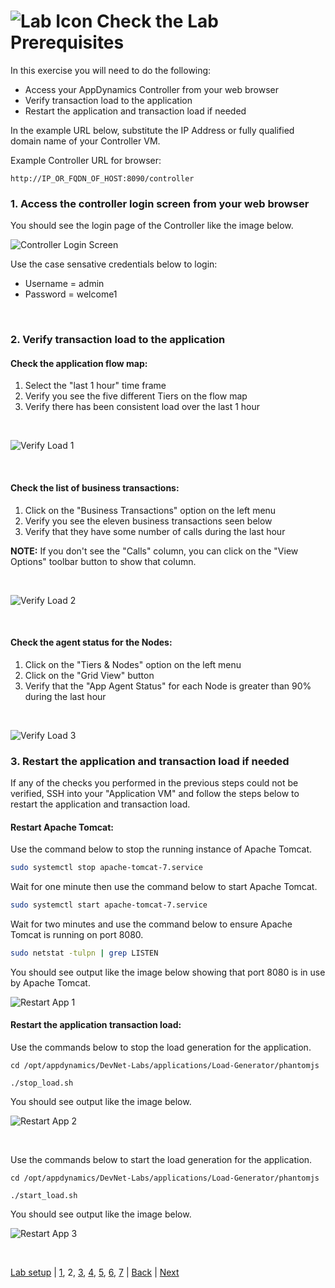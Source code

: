 ![Lab Icon](./assets/images/lab-icon.png) Check the Lab Prerequisites
=========================================================================

In this exercise you will need to do the following:

- Access your AppDynamics Controller from your web browser
- Verify transaction load to the application
- Restart the application and transaction load if needed

In the example URL below, substitute the IP Address or fully qualified domain name of your Controller VM. 

Example Controller URL for browser:

```
http://IP_OR_FQDN_OF_HOST:8090/controller
```

### **1.** Access the controller login screen from your web browser
You should see the login page of the Controller like the image below.

![Controller Login Screen](./assets/images/02-controller-login.png)

Use the case sensative credentials below to login:

- Username = admin 
- Password = welcome1

<br>

### **2.** Verify transaction load to the application

#### Check the application flow map:

1. Select the "last 1 hour" time frame
2. Verify you see the five different Tiers on the flow map
3. Verify there has been consistent load over the last 1 hour

<br>

![Verify Load 1](./assets/images/02-verify-app-load-01.png)

<br>

#### Check the list of business transactions:

1. Click on the "Business Transactions" option on the left menu
2. Verify you see the eleven business transactions seen below
3. Verify that they have some number of calls during the last hour

**NOTE:** If you don't see the "Calls" column, you can click on the "View Options" toolbar button to show that column.

<br>

![Verify Load 2](./assets/images/02-verify-app-load-02.png)

<br>

#### Check the agent status for the Nodes:

1. Click on the "Tiers & Nodes" option on the left menu
2. Click on the "Grid View" button
3. Verify that the "App Agent Status" for each Node is greater than 90% during the last hour

<br>

![Verify Load 3](./assets/images/02-verify-app-load-03.png)


### **3.** Restart the application and transaction load if needed

If any of the checks you performed in the previous steps could not be verified, SSH into your "Application VM" and follow the steps below to restart the application and transaction load.

#### Restart Apache Tomcat:

Use the command below to stop the running instance of Apache Tomcat.

```bash
sudo systemctl stop apache-tomcat-7.service
```

Wait for one minute then use the command below to start Apache Tomcat.

```bash
sudo systemctl start apache-tomcat-7.service
```

Wait for two minutes and use the command below to ensure Apache Tomcat is running on port 8080.

```bash
sudo netstat -tulpn | grep LISTEN
```
You should see output like the image below showing that port 8080 is in use by Apache Tomcat.

![Restart App 1](./assets/images/02-restart-app-and-load-01.png)


#### Restart the application transaction load:

Use the commands below to stop the load generation for the application.

```
cd /opt/appdynamics/DevNet-Labs/applications/Load-Generator/phantomjs

./stop_load.sh
```

You should see output like the image below.

![Restart App 2](./assets/images/02-restart-app-and-load-02.png)

<br>

Use the commands below to start the load generation for the application.

```
cd /opt/appdynamics/DevNet-Labs/applications/Load-Generator/phantomjs

./start_load.sh
```

You should see output like the image below.

![Restart App 3](./assets/images/02-restart-app-and-load-03.png)


<br>

[Lab setup](../101-00-appd-vm-setup/lab-exercise-01.md) | [1](lab-exercise-01.md), 2, [3](lab-exercise-03.md), [4](lab-exercise-04.md), [5](lab-exercise-05.md), [6](lab-exercise-06.md), [7](lab-exercise-07.md) | [Back](lab-exercise-01.md) | [Next](lab-exercise-03.md)
